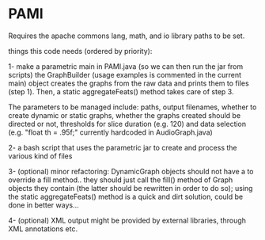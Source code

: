 # PAMI

Requires the apache commons lang, math, and io library paths to be set.

things this code needs (ordered by priority):

1- make a parametric main in PAMI.java (so we can then run the jar from scripts)
the GraphBuilder (usage examples is commented in the current main) object creates the graphs from the raw data and prints them to files (step 1). Then, a static aggregateFeats() method takes care of step 3.

The parameters to be managed include: paths, output filenames, whether to create dynamic or static graphs, whether the graphs created should be directed or not, thresholds for slice duration (e.g. 120) and data selection (e.g. "float th = .95f;" currently hardcoded in AudioGraph.java)

2- a bash script that uses the parametric jar to create and process the various kind of files

3- (optional) minor refactoring: DynamicGraph objects should not have a to override a fill method.. they should just call the fill() method of Graph objects they contain (the latter should be rewritten in order to do so); using the static aggregateFeats() method is a quick and dirt solution, could be done in better ways...

4- (optional) XML output might be provided by external libraries, through XML annotations etc.
